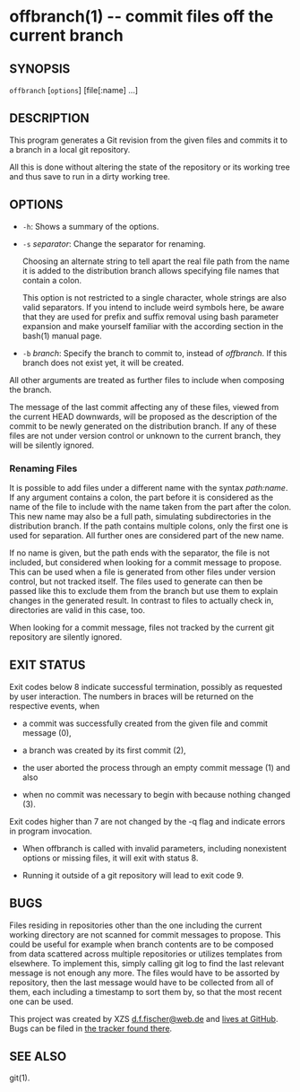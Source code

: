 offbranch(1) -- commit files off the current branch
===================================================

## SYNOPSIS

`offbranch` [`options`] [file[:name] ...]


## DESCRIPTION

This program generates a Git revision from the given files and commits it to a branch in a local git repository.

All this is done without altering the state of the repository or its working tree and thus save to run in a dirty working tree.


## OPTIONS

  - `-h`:
    Shows a summary of the options.

  - `-s` _separator_:
    Change the separator for renaming.

    Choosing an alternate string to tell apart the real file path from the name it is added to the distribution branch allows specifying file names that contain a colon.

    This option is not restricted to a single character, whole strings are also valid separators. If you intend to include weird symbols here, be aware that they are used for prefix and suffix removal using bash parameter expansion and make yourself familiar with the according section in the bash(1) manual page.

  - `-b` _branch_:
    Specify the branch to commit to, instead of _offbranch_. If this branch does not exist yet, it will be created.

All other arguments are treated as further files to include when composing the branch.

The message of the last commit affecting any of these files, viewed from the current HEAD downwards, will be proposed as the description of the commit to be newly generated on the distribution branch. If any of these files are not under version control or unknown to the current branch, they will be silently ignored.


### Renaming Files

It is possible to add files under a different name with the syntax _path:name_. If any argument contains a colon, the part before it is considered as the name of the file to include with the name taken from the part after the colon. This new name may also be a full path, simulating subdirectories in the distribution branch. If the path contains multiple colons, only the first one is used for separation. All further ones are considered part of the new name.

If no name is given, but the path ends with the separator, the file is not included, but considered when looking for a commit message to propose. This can be used when a file is generated from other files under version control, but not tracked itself. The files used to generate can then be passed like this to exclude them from the branch but use them to explain changes in the generated result. In contrast to files to actually check in, directories are valid in this case, too.

When looking for a commit message, files not tracked by the current git repository are silently ignored.


## EXIT STATUS

Exit codes below 8 indicate successful termination, possibly as requested by user interaction. The numbers in braces will be returned on the respective events, when

  - a commit was successfully created from the given file and commit message (0),

  - a branch was created by its first commit (2),

  - the user aborted the process through an empty commit message (1) and also

  - when no commit was necessary to begin with because nothing changed (3).

Exit codes higher than 7 are not changed by the -q flag and indicate errors in program invocation.

  - When offbranch is called with invalid parameters, including nonexistent options or missing files, it will exit with status 8.

  - Running it outside of a git repository will lead to exit code 9.


## BUGS

Files residing in repositories other than the one including the current working directory are not scanned for commit messages to propose. This could be useful for example when branch contents are to be composed from data scattered across multiple repositories or utilizes templates from elsewhere. To implement this, simply calling git log to find the last relevant message is not enough any more. The files would have to be assorted by repository, then the last message would have to be collected from all of them, each including a timestamp to sort them by, so that the most recent one can be used.

This project was created by XZS <d.f.fischer@web.de> and [lives at GitHub](http://github.com/dffischer/makepkg-expanded). Bugs can be filed in [the tracker found there](http://github.com/dffischer/makepkg-expanded/issues).


## SEE ALSO

git(1).
